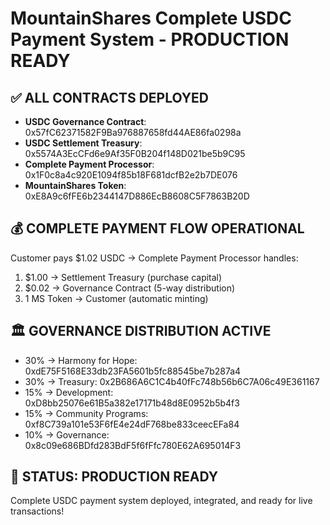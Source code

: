 # MountainShares Complete USDC Payment System - PRODUCTION READY

## ✅ ALL CONTRACTS DEPLOYED
- **USDC Governance Contract**: 0x57fC62371582F9Ba976887658fd44AE86fa0298a
- **USDC Settlement Treasury**: 0x5574A3EcCFd6e9Af35F0B204f148D021be5b9C95
- **Complete Payment Processor**: 0x1F0c8a4c920E1094f85b18F681dcfB2e2b7DE076
- **MountainShares Token**: 0xE8A9c6fFE6b2344147D886EcB8608C5F7863B20D

## 💰 COMPLETE PAYMENT FLOW OPERATIONAL
Customer pays $1.02 USDC → Complete Payment Processor handles:
1. $1.00 → Settlement Treasury (purchase capital)
2. $0.02 → Governance Contract (5-way distribution)
3. 1 MS Token → Customer (automatic minting)

## 🏛️ GOVERNANCE DISTRIBUTION ACTIVE
- 30% → Harmony for Hope: 0xdE75F5168E33db23FA5601b5fc88545be7b287a4
- 30% → Treasury: 0x2B686A6C1C4b40fFc748b56b6C7A06c49E361167
- 15% → Development: 0xD8bb25076e61B5a382e17171b48d8E0952b5b4f3
- 15% → Community Programs: 0xf8C739a101e53F6fE4e24dF768be833ceecEFa84
- 10% → Governance: 0x8c09e686BDfd283BdF5f6fFfc780E62A695014F3

## 🎊 STATUS: PRODUCTION READY
Complete USDC payment system deployed, integrated, and ready for live transactions!
